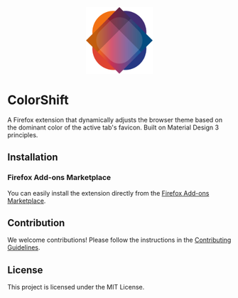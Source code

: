<p align="center">
  <img src="public/colorshift_logo.svg" alt="ColorShift Logo" height="150">
</p>

# ColorShift

A Firefox extension that dynamically adjusts the browser theme based on the dominant color of the active tab's favicon. Built on Material Design 3 principles.

## Installation

### Firefox Add-ons Marketplace

You can easily install the extension directly from the [Firefox Add-ons Marketplace](#).

## Contribution

We welcome contributions! Please follow the instructions in the [Contributing Guidelines](./CONTRIBUTING.md).

## License

This project is licensed under the MIT License.
